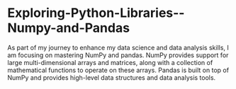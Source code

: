 # Exploring-Python-Libraries--Numpy-and-Pandas

As part of my journey to enhance my data science and data analysis skills, I am focusing on mastering NumPy and pandas. NumPy provides support for large multi-dimensional arrays and matrices, along with a collection of mathematical functions to operate on these arrays. Pandas is built on top of NumPy and provides high-level data structures and data analysis tools.
